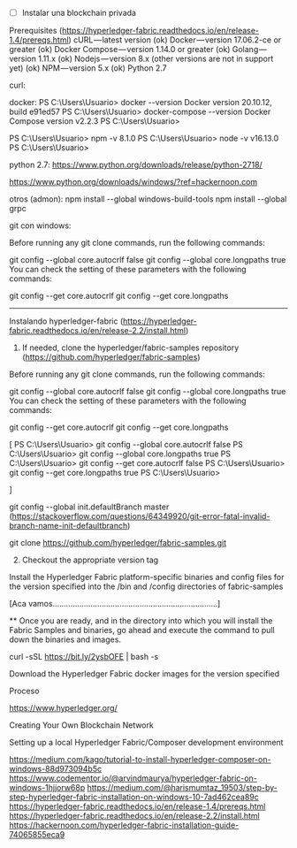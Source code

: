 - [ ] Instalar una blockchain privada


Prerequisites (https://hyperledger-fabric.readthedocs.io/en/release-1.4/prereqs.html)
cURL — latest version (ok)
Docker — version 17.06.2-ce or greater (ok)
Docker Compose — version 1.14.0 or greater (ok)
Golang — version 1.11.x (ok)
Nodejs — version 8.x (other versions are not in support yet) (ok)
NPM — version 5.x (ok)
Python 2.7

curl:

docker:
PS C:\Users\Usuario> docker --version
Docker version 20.10.12, build e91ed57
PS C:\Users\Usuario> docker-compose --version
Docker Compose version v2.2.3
PS C:\Users\Usuario>





PS C:\Users\Usuario> npm -v
8.1.0
PS C:\Users\Usuario> node -v
v16.13.0
PS C:\Users\Usuario>

python 2.7:
https://www.python.org/downloads/release/python-2718/

https://www.python.org/downloads/windows/?ref=hackernoon.com

otros (admon):
npm install --global windows-build-tools
npm install --global grpc

git con windows:

Before running any git clone commands, run the following commands:

git config --global core.autocrlf false
git config --global core.longpaths true
You can check the setting of these parameters with the following commands:

git config --get core.autocrlf
git config --get core.longpaths


-----------------------------------------------------------------------------------

Instalando hyperledger-fabric (https://hyperledger-fabric.readthedocs.io/en/release-2.2/install.html) 

1. If needed, clone the hyperledger/fabric-samples repository (https://github.com/hyperledger/fabric-samples)

Before running any git clone commands, run the following commands:

git config --global core.autocrlf false
git config --global core.longpaths true
You can check the setting of these parameters with the following commands:

git config --get core.autocrlf
git config --get core.longpaths

[
PS C:\Users\Usuario> git config --global core.autocrlf false
PS C:\Users\Usuario> git config --global core.longpaths true
PS C:\Users\Usuario> git config --get core.autocrlf
false
PS C:\Users\Usuario> git config --get core.longpaths
true
PS C:\Users\Usuario>


]





git config --global init.defaultBranch master (https://stackoverflow.com/questions/64349920/git-error-fatal-invalid-branch-name-init-defaultbranch)

git clone https://github.com/hyperledger/fabric-samples.git 

2. Checkout the appropriate version tag

Install the Hyperledger Fabric platform-specific binaries and config files for the version specified into the /bin and /config directories of fabric-samples

[Aca vamos..........................................................................]

** Once you are ready, and in the directory into which you will install the Fabric Samples and binaries, go ahead and execute the command to pull down the binaries and images.

curl -sSL https://bit.ly/2ysbOFE | bash -s




Download the Hyperledger Fabric docker images for the version specified



Proceso

https://www.hyperledger.org/

Creating Your Own Blockchain Network

Setting up a local Hyperledger Fabric/Composer development environment

https://medium.com/kago/tutorial-to-install-hyperledger-composer-on-windows-88d973094b5c
https://www.codementor.io/@arvindmaurya/hyperledger-fabric-on-windows-1hjjorw68p
https://medium.com/@harismumtaz_19503/step-by-step-hyperledger-fabric-installation-on-windows-10-7ad462cea89c
https://hyperledger-fabric.readthedocs.io/en/release-1.4/prereqs.html
https://hyperledger-fabric.readthedocs.io/en/release-2.2/install.html
https://hackernoon.com/hyperledger-fabric-installation-guide-74065855eca9
